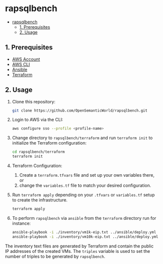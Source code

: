 # rapsqlbench

- [rapsqlbench](#rapsqlbench)
  - [1. Prerequisites](#1-prerequisites)
  - [2. Usage](#2-usage)

## 1. Prerequisites

- [AWS Account](https://aws.amazon.com/premiumsupport/knowledge-center/create-and-activate-aws-account/)
- [AWS CLI](https://docs.aws.amazon.com/cli/latest/userguide/cli-chap-install.html)
- [Ansible](https://docs.ansible.com/ansible/latest/installation_guide/intro_installation.html#pip-install)
- [Terraform](https://learn.hashicorp.com/tutorials/terraform/install-cli)

## 2. Usage

1. Clone this repository:

    ```bash
    git clone https://github.com/OpenSemanticWorld/rapsqlbench.git
    ```

2. Login to AWS via the CLI:

    ```bash
    aws configure sso --profile <profile-name>
    ```

3. Change directory to `rapsqlbench/terraform` and run `terraform init` to initialize the Terraform configuration:

    ```bash
    cd rapsqlbench/terraform
    terraform init
    ```

4. Terraform Configuration:
   1. Create a `terraform.tfvars` file and set up your own variables there, or
   2. change the `variables.tf` file to match your desired configuration.
5. Run `terraform apply` depending on your `.tfvars` or `variables.tf` setup to create the infrastructure.

    ```bash
    terraform apply
    ```

6. To perform `rapsqlbench` via `ansible` from the `terraform` directory run for instance:

    ```bash
    ansible-playbook -i ./inventory/vm1k-eip.txt ../ansible/deploy.yml -e "triples=1000"
    ansible-playbook -i ./inventory/vm10k-eip.txt ../ansible/deploy.yml -e "triples=10000"
    ```
  
  The inventory text files are generated by Terraform and contain the public IP addresses of the created VMs. The `triples` variable is used to set the number of triples to be generated by `rapsqlbench`.
